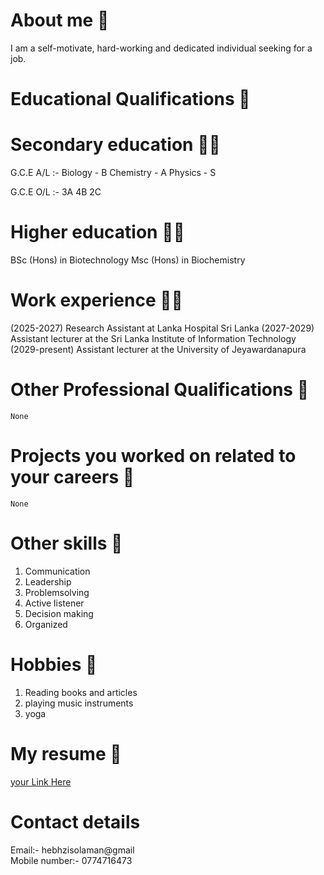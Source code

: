 # About me 👩
 I am a self-motivate, hard-working and dedicated individual seeking for a job.
 
# Educational Qualifications 📖

# Secondary education 👩‍🎓
  
   G.C.E A/L :-
    Biology - B 
    Chemistry - A
    Physics - S
      
   G.C.E O/L :-
    3A 4B 2C
      
# Higher education 👩‍🎓
   BSc (Hons) in Biotechnology
   Msc (Hons) in Biochemistry
     
# Work experience 👩‍💼
  (2025-2027)
  Research Assistant at Lanka Hospital Sri Lanka
  (2027-2029)
  Assistant lecturer at the Sri Lanka Institute of Information Technology
  (2029-present)
  Assistant lecturer at the University of Jeyawardanapura

# Other Professional Qualifications 📑

    None
 
# Projects you worked on related to your careers 📔

    None

# Other skills 🌠

   1. Communication
   2. Leadership
   3. Problemsolving
   4. Active listener
   5. Decision making
   6. Organized

# Hobbies 🎿

   1. Reading books and articles
   2. playing music instruments
   3. yoga

# My resume 📄

   [your Link Here](https://github.com/Hebhzibah-25/Hebhzibah-25.github.io/blob/main/Resume.pdf)
    
# Contact details

   Email:- hebhzisolaman@gmail   
   Mobile number:- 0774716473

    

   

